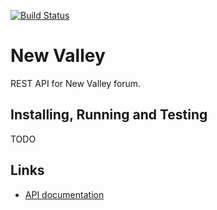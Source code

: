 [![Build Status](https://travis-ci.com/new-valley/new-valley.svg?branch=dev)](https://travis-ci.com/new-valley/new-valley)

# New Valley
REST API for New Valley forum.

## Installing, Running and Testing
TODO

## Links
- [API documentation](https://docs.google.com/document/d/1Ezt_aHSM3urAE6vIdlJ7UKaMh9c7WHoG_K9vNQziZpw/edit?usp=sharing)
